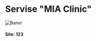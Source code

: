 <h1>Servise <strong>"MIA Clinic"</strong></h1>

<p>
	<img src="https://i.ibb.co/H2T8jh8/4.png" alt="Baner">
</p>

<h4>Site: 123</h4>
